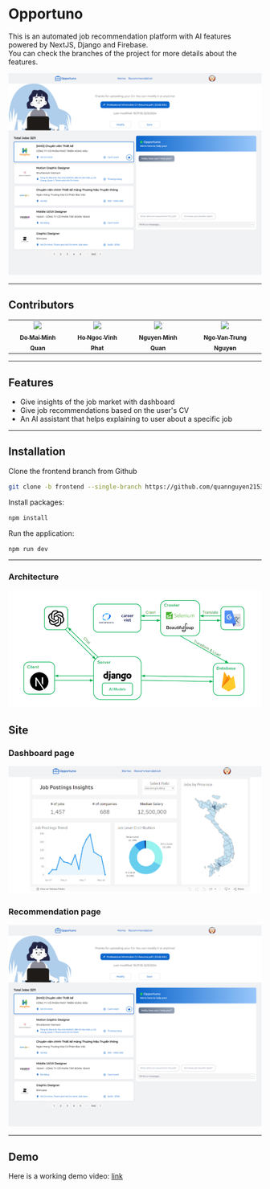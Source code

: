 Opportuno
============

This is an automated job recommendation platform with AI features powered by NextJS, Django and Firebase.<br>
You can check the branches of the project for more details about the features.


![Web Preview](./images/web.png)

---
## Contributors

<table>
  <tr>
  <td align="center">
        <a href="https://github.com/MinhQuan020903">
            <img src="https://avatars.githubusercontent.com/u/91861930?v=4" width="100px;"/>
            <br />
            <sub>
                <b>Do Mai Minh Quan</b>
            </sub>
        </a>
        <br />
        </a> 
    </td>
    <td align="center">
        <a href="https://github.com/phathnv">
            <img src="https://avatars.githubusercontent.com/u/68806946?v=4" width="100px;"/>
            <br />
            <sub>
                <b>Ho Ngoc Vinh Phat</b>
            </sub>
        </a>
        <br />
        </a> 
    </td>
    <td align="center">
        <a href="https://github.com/quannguyen2153">
            <img src="https://avatars.githubusercontent.com/u/122888400?v=4" width="100px;"/>
            <br />
            <sub>
                <b>Nguyen Minh Quan</b>
            </sub>
        </a>
        <br />
        </a> 
    </td>
    <td align="center">
        <a href="https://github.com/42nvtn">
            <img src="https://avatars.githubusercontent.com/u/81548893?v=4" width="100px;"/>
            <br />
            <sub>
                <b>Ngo Van Trung Nguyen</b>
            </sub>
        </a>
        <br />
        </a> 
    </td>
  </tr>
</table>

---
## Features
- Give insights of the job market with dashboard
- Give job recommendations based on the user's CV
- An AI assistant that helps explaining to user about a specific job

---
## Installation

Clone the frontend branch from Github

```sh
git clone -b frontend --single-branch https://github.com/quannguyen2153/JobRecommendation.git
```
Install packages:

```sh
npm install
```

Run the application:

```sh
npm run dev
```

---
### Architecture
![](./images/architecture.PNG)

## Site
### Dashboard page
![](./images/dashboard.PNG)

### Recommendation page
![](./images/web.png)


---
## Demo
Here is a working demo video: <a href="https://drive.google.com/file/d/1Gv-bPND4OWOBdq_bR9Ockyil7xJ_UIep/view?usp=drive_link" target="_blank">link</a>





